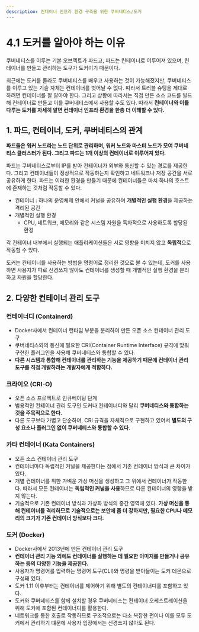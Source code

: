 ```yaml
---
description: 컨테이너 인프라 환경 구축을 위한 쿠버네티스/도커
---
```


# 4.1 도커를 알아야 하는 이유

쿠버네티스를 이루는 기본 오브젝트가 파드고, 파드는 컨테이너로 이루어져 있으며, 컨테이너를 만들고 관리하는 도구가 도커이기 때문이다.

최근에는 도커를 몰라도 쿠버네티스를 배우고 사용하는 것이 가능해졌지만, 쿠버네티스를 이루고 있는 기술 자체는 컨테이너를 벗어날 수 없다. 따라서 트러블 슈팅을 제대로 하려면 컨테이너를 잘 알아야 한다. 그리고 상황에 따라서는 직접 만든 소스 코드를 빌드해 컨테이너로 만들고 이를 쿠버네티스에서 사용할 수도 있다. 따라서 **컨테이너와 이를 다루는 도커를 자세히 알면 컨테이너 인프라 환경을 한층 더 이해할 수 있다.**

## 1. 파드, 컨테이너, 도커, 쿠버네티스의 관계

**파드들은 워커 노드라는 노드 단위로 관리하며, 워커 노드와 마스터 노드가 모여 쿠버네티스 클러스터가 된다. 그리고 파드는 1개 이상의 컨테이너로 이루어져 있다.**

파드는 쿠버네티스로부터 IP를 받아 컨테이너가 외부와 통신할 수 있는 경로를 제공한다. 그리고 컨테이너들이 정상적으로 작동하는지 확인하고 네트워크나 저장 공간을 서로 공유하게 한다. 파드는 이러한 환경을 만들기 때문에 컨테이너들은 마치 하나의 호스트에 존재하는 것처럼 작동할 수 있다.

- 컨테이너 : 하나의 운영체제 안에서 커널을 공유하며 **개별적인 실행 환경**을 제공하는 격리된 공간
- 개별적인 실행 환경
  - CPU, 네트워크, 메모리와 같은 시스템 자원을 독자적으로 사용하도록 할당된 환경

각 컨테이너 내부에서 실행되는 애플리케이션들은 서로 영향을 미치지 않고 **독립적**으로 작동할 수 있다.

도커는 컨테이너를 사용하는 방법을 명령어로 정리한 것으로 볼 수 있는데, 도커를 사용하면 사용자가 따로 신경쓰지 않아도 컨테이너를 생성할 때 개별적인 실행 환경을 분리하고 자원을 할당한다.

## 2. 다양한 컨테이너 관리 도구

### 컨테이너디 (Containerd)

- Docker사에서 컨테이너 런타임 부분을 분리하여 만든 오픈 소스 컨테이너 관리 도구
- 쿠버네티스와의 통신에 필요한 CRI(Container Runtime Interface) 규격에 맞춰 구현한 플러그인을 사용해 쿠버네티스와 통합할 수 있다.
- **다른 시스템과 통합해 컨테이너를 관리하는 기능을 제공하기 때문에 컨테이너 관리도구를 직접 개발하려는 개발자에게 적합하다.**

### 크라이오 (CRI-O)

- 오픈 소스 프로젝트로 인큐베이팅 단계
- 범용적인 컨테이너 관리 도구인 도커나 컨테이너디와 달리 **쿠버네티스와 통합하는 것을 주목적으로 한다.**
- 다른 도구보다 가볍고 단순하며, CRI 규격을 자체적으로 구현하고 있어서 **별도의 구성 요소나 플러그인 없이 쿠버네티스와 통합할 수 있다.**

### 카타 컨테이너 (Kata Containers)

- 오픈 소스 컨테이너 관리 도구
- 컨테이너마다 독립적인 커널을 제공한다는 점에서 기존 컨테이너 방식과 큰 차이가 있다.
- 개별 컨테이너를 위한 가벼운 가상 머신을 생성하고 그 위에서 컨테이너가 작동한다. 따라서 모든 컨테이너는 **독립적인 커널을 사용**하므로 다른 컨테이너의 영향을 받지 않는다.
- 기술적으로 기존 컨테이너 방식과 가상화 방식의 중간 영역에 있다. **가상 머신을 통해 컨테이너를 격리하므로 기술적으로는 보안에 좀 더 강하지만, 필요한 CPU나 메모리의 크기가 기존 컨테이너 방식보다 크다.**

### 도커 (Docker)

- Docker사에서 2013년에 만든 컨테이너 관리 도구
- **컨테이너 관리 기능 외에도 컨테이너를 실행하는 데 필요한 이미지를 만들거나 공유하는 등의 다양한 기능을 제공한다.**
- 사용자가 명령어를 입력하는 명령어 도구(CLI)와 명령을 받아들이는 도커 데몬으로 구성돼 있다.
- 도커 1.11 이후부터는 컨테이너를 제어하기 위해 별도의 컨테이너디를 포함하고 있다.
- 도커와 쿠버네티스를 함께 설치할 경우 쿠버네티스는 컨테이너 오케스트레이션을 위해 도커에 포함된 컨테이너디를 활용한다.
- 네트워크를 통한 호출로 작동하므로 구조적으로는 다소 복잡한 편이나 이를 모두 도커에서 관리하기 떄문에 사용자 입장에서는 신경쓰지 않아도 된다.
